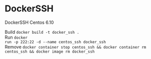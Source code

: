 # DockerSSH
DockerSSH Centos 6.10

Build <code>docker build -t docker_ssh .</code>
<br>
Run <code>docker run -p 222:22 -d --name centos_ssh docker_ssh</code>
<br>
Remove <code>docker container stop centos_ssh && docker container rm centos_ssh  && docker image rm docker_ssh</code>
